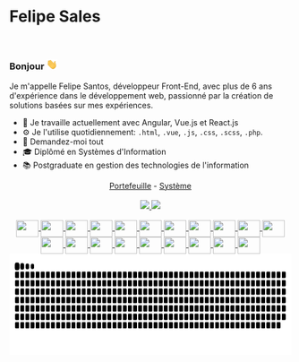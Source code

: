 # Felipe Sales

<a href="https://www.linkedin.com/in/felipesales007" target="_blank">
  <img src="https://img.shields.io/badge/-LinkedIn-%230077B5?style=for-the-badge&logo=linkedin&logoColor=white" alt="">
</a>

### Bonjour <img src="https://github.com/milena-ramiro/milena-ramiro/blob/main/gifs/wave.gif" width="20px" alt="">

Je m'appelle Felipe Santos, développeur Front-End, avec plus de 6 ans d'expérience dans le développement web, passionné par la création de solutions basées sur mes expériences.

- 🌱 Je travaille actuellement avec Angular, Vue.js et React.js
- ⚙️ Je l'utilise quotidiennement: `.html`, `.vue`, `.js`, `.css`, `.scss`, `.php`.
- 💬 Demandez-moi tout
- 🎓 Diplômé en Systèmes d'Information
- 📚 Postgraduate en gestion des technologies de l'information

<div align="center">
  <a href="https://www.felipesales.com.br" target="_blank">Portefeuille</a>
   - 
  <a href="https://www.zendigital.com.br" target="_blank">Système</a>
</div>
<br>

<div align="center">
  <a href=https://github.com/felipesales007>
  <img src="https://github-readme-stats.vercel.app/api?username=felipesales007&show_icons=true&theme=dark&include_all_commits=true&count_private=false"  height ="180em"/>
  <img src="https://github-readme-stats.vercel.app/api/top-langs/?username=felipesales007&layout=compact&langs_count=8&theme=dark" height ="180em"/>
</div>

<br>
<div align="center" style="display: inline_block">
  <img src="https://cdn.jsdelivr.net/gh/devicons/devicon/icons/angularjs/angularjs-original.svg" align="center" height="30" width="40" alt="">
  <img src="https://cdn.jsdelivr.net/gh/devicons/devicon/icons/vuejs/vuejs-original.svg" align="center" height="30" width="40" alt="">
  <img src="https://cdn.jsdelivr.net/gh/devicons/devicon/icons/react/react-original.svg" align="center" height="30" width="40" alt="">
  <img src="https://cdn.jsdelivr.net/gh/devicons/devicon/icons/javascript/javascript-plain.svg" align="center" height="30" width="40" alt="">
  <img src="https://cdn.jsdelivr.net/gh/devicons/devicon/icons/typescript/typescript-original.svg" align="center" height="30" width="40" alt="">
  <img src="https://cdn.jsdelivr.net/gh/devicons/devicon/icons/jquery/jquery-original.svg" align="center" height="30" width="40" alt="">
  <img src="https://cdn.jsdelivr.net/gh/devicons/devicon/icons/html5/html5-original.svg" align="center" height="30" width="40" alt="">
  <img src="https://cdn.jsdelivr.net/gh/devicons/devicon/icons/css3/css3-original.svg" align="center" height="30" width="40" alt="">
  <img src="https://cdn.jsdelivr.net/gh/devicons/devicon/icons/sass/sass-original.svg" align="center" height="30" width="40" alt="">
  <img src="https://cdn.jsdelivr.net/gh/devicons/devicon/icons/less/less-plain-wordmark.svg" align="center" height="30" width="40" alt="">
  <img src="https://cdn.jsdelivr.net/gh/devicons/devicon/icons/php/php-original.svg" align="center" height="30" width="40" alt="">
  <img src="https://cdn.jsdelivr.net/gh/devicons/devicon/icons/laravel/laravel-plain.svg" align="center" height="30" width="40" alt="">
  <img src="https://cdn.jsdelivr.net/gh/devicons/devicon/icons/mysql/mysql-plain.svg" align="center" height="30" width="40" alt="">
  <img src="https://cdn.jsdelivr.net/gh/devicons/devicon/icons/bootstrap/bootstrap-original.svg" align="center" height="30" width="40" alt="">
  <img src="https://cdn.jsdelivr.net/gh/devicons/devicon/icons/digitalocean/digitalocean-original.svg" align="center" height="30" width="40" alt="">
  <img src="https://cdn.jsdelivr.net/gh/devicons/devicon/icons/amazonwebservices/amazonwebservices-original.svg" align="center" height="30" width="40" alt="">
  <img src="https://cdn.jsdelivr.net/gh/devicons/devicon/icons/git/git-original.svg" align="center" height="30" width="40" alt="">
  <img src="https://cdn.jsdelivr.net/gh/devicons/devicon/icons/github/github-original.svg" align="center" height="30" width="40" alt="">
  <img src="https://cdn.jsdelivr.net/gh/devicons/devicon/icons/gitlab/gitlab-original.svg" align="center" height="30" width="40" alt="">
  <img src="https://cdn.jsdelivr.net/gh/devicons/devicon/icons/bitbucket/bitbucket-original.svg" align="center" height="30" width="40" alt="">
</div>

<div align="center">
  <img src="https://raw.githubusercontent.com/platane/snk/output/github-contribution-grid-snake.svg" height ="180em"/>
</div>
